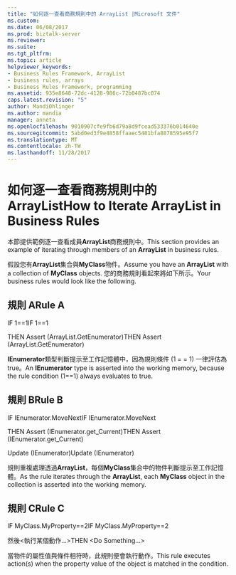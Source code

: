 ```yaml
---
title: "如何逐一查看商務規則中的 ArrayList |Microsoft 文件"
ms.custom: 
ms.date: 06/08/2017
ms.prod: biztalk-server
ms.reviewer: 
ms.suite: 
ms.tgt_pltfrm: 
ms.topic: article
helpviewer_keywords:
- Business Rules Framework, ArrayList
- business rules, arrays
- Business Rules Framework, programming
ms.assetid: 935e8648-72dc-4128-986c-72b0487bc074
caps.latest.revision: "5"
author: MandiOhlinger
ms.author: mandia
manager: anneta
ms.openlocfilehash: 9010907cfe9fb6d79a8d9fcead533376b014640e
ms.sourcegitcommit: 5abd0ed3f9e4858ffaaec5481bfa8878595e95f7
ms.translationtype: MT
ms.contentlocale: zh-TW
ms.lasthandoff: 11/28/2017
---
```

# <a name="how-to-iterate-arraylist-in-business-rules"></a><span data-ttu-id="04521-102">如何逐一查看商務規則中的 ArrayList</span><span class="sxs-lookup"><span data-stu-id="04521-102">How to Iterate ArrayList in Business Rules</span></span>
<span data-ttu-id="04521-103">本節提供範例逐一查看成員**ArrayList**商務規則中。</span><span class="sxs-lookup"><span data-stu-id="04521-103">This section provides an example of iterating through members of an **ArrayList** in business rules.</span></span>  
  
 <span data-ttu-id="04521-104">假設您有**ArrayList**集合與**MyClass**物件。</span><span class="sxs-lookup"><span data-stu-id="04521-104">Assume you have an **ArrayList** with a collection of **MyClass** objects.</span></span> <span data-ttu-id="04521-105">您的商務規則看起來將如下所示。</span><span class="sxs-lookup"><span data-stu-id="04521-105">Your business rules would look like the following.</span></span>  
  
## <a name="rule-a"></a><span data-ttu-id="04521-106">規則 A</span><span class="sxs-lookup"><span data-stu-id="04521-106">Rule A</span></span>  
 <span data-ttu-id="04521-107">IF 1==1</span><span class="sxs-lookup"><span data-stu-id="04521-107">IF 1==1</span></span>  
  
 <span data-ttu-id="04521-108">THEN Assert (ArrayList.GetEnumerator)</span><span class="sxs-lookup"><span data-stu-id="04521-108">THEN Assert (ArrayList.GetEnumerator)</span></span>  
  
 <span data-ttu-id="04521-109">**IEnumerator**類型判斷提示至工作記憶體中，因為規則條件 (1 = = 1) 一律評估為 true。</span><span class="sxs-lookup"><span data-stu-id="04521-109">An **IEnumerator** type is asserted into the working memory, because the rule condition (1==1) always evaluates to true.</span></span>  
  
## <a name="rule-b"></a><span data-ttu-id="04521-110">規則 B</span><span class="sxs-lookup"><span data-stu-id="04521-110">Rule B</span></span>  
 <span data-ttu-id="04521-111">IF IEnumerator.MoveNext</span><span class="sxs-lookup"><span data-stu-id="04521-111">IF IEnumerator.MoveNext</span></span>  
  
 <span data-ttu-id="04521-112">THEN    Assert (IEnumerator.get_Current)</span><span class="sxs-lookup"><span data-stu-id="04521-112">THEN    Assert (IEnumerator.get_Current)</span></span>  
  
 <span data-ttu-id="04521-113">Update (IEnumerator)</span><span class="sxs-lookup"><span data-stu-id="04521-113">Update (IEnumerator)</span></span>  
  
 <span data-ttu-id="04521-114">規則重複處理透過**ArrayList**，每個**MyClass**集合中的物件判斷提示至工作記憶體。</span><span class="sxs-lookup"><span data-stu-id="04521-114">As the rule iterates through the **ArrayList**, each **MyClass** object in the collection is asserted into the working memory.</span></span>  
  
## <a name="rule-c"></a><span data-ttu-id="04521-115">規則 C</span><span class="sxs-lookup"><span data-stu-id="04521-115">Rule C</span></span>  
 <span data-ttu-id="04521-116">IF MyClass.MyProperty==2</span><span class="sxs-lookup"><span data-stu-id="04521-116">IF MyClass.MyProperty==2</span></span>  
  
 <span data-ttu-id="04521-117">然後\<執行某個動作...\></span><span class="sxs-lookup"><span data-stu-id="04521-117">THEN \<Do Something...\></span></span>  
  
 <span data-ttu-id="04521-118">當物件的屬性值與條件相符時，此規則便會執行動作。</span><span class="sxs-lookup"><span data-stu-id="04521-118">This rule executes action(s) when the property value of the object is matched in the condition.</span></span>